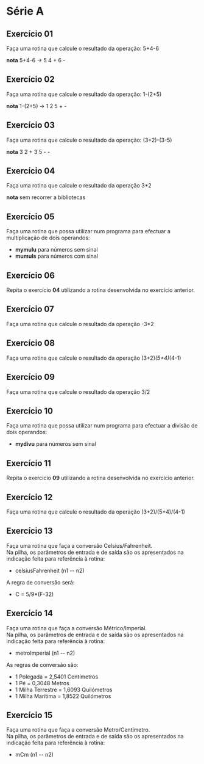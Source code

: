 # Série A

## Exercício 01

Faça uma rotina que calcule o resultado da operação: 5+4-6

__nota__ 5+4-6 -> 5 4 + 6 -

## Exercício 02

Faça uma rotina que calcule o resultado da operação: 1-(2+5)

__nota__ 1-(2+5) -> 1 2 5 + -

## Exercício 03

Faça uma rotina que calcule o resultado da operação: (3+2)-(3-5)

__nota__ 3 2 + 3 5 - -

## Exercício 04

Faça uma rotina que calcule o resultado da operação 3*2

__nota__ sem recorrer a bibliotecas

## Exercício 05

Faça uma rotina que possa utilizar num programa para efectuar a multiplicação de dois operandos:  
+ __mymulu__ para números sem sinal
+ __mumuls__ para números com sinal

## Exercício 06

Repita o exercício __04__ utilizando a rotina desenvolvida no exercício anterior.

## Exercício 07

Faça uma rotina que calcule o resultado da operação -3*2

## Exercício 08

Faça uma rotina que calcule o resultado da operação (3+2)*(5+4)*(4-1)

## Exercício 09

Faça uma rotina que calcule o resultado da operação 3/2

## Exercício 10

Faça uma rotina que possa utilizar num programa para efectuar a divisão de dois operandos:  
+ __mydivu__ para números sem sinal

## Exercício 11

Repita o exercício __09__ utilizando a rotina desenvolvida no exercício anterior.

## Exercício 12

Faça uma rotina que calcule o resultado da operação (3+2)/(5+4)/(4-1)

## Exercício 13

Faça uma rotina que faça a conversão Celsius/Fahrenheit.  
Na pilha, os parâmetros de entrada e de saída são os apresentados na indicação feita para referência à rotina:
+ celsiusFahrenheit (n1 -- n2)

A regra de conversão será:
+ C = 5/9*(F-32)

## Exercício 14

Faça uma rotina que faça a conversão Métrico/Imperial.  
Na pilha, os parâmetros de entrada e de saída são os apresentados na indicação feita para referência à rotina:
+ metroImperial (n1 -- n2)

As regras de conversão são:
+ 1 Polegada = 2,5401 Centímetros
+ 1 Pé = 0,3048 Metros
+ 1 Milha Terrestre = 1,6093 Quilómetros
+ 1 Milha Marítima = 1,8522 Quilómetros

## Exercício 15

Faça uma rotina que faça a conversão Metro/Centímetro.  
Na pilha, os parâmetros de entrada e de saída são os apresentados na indicação feita para referência à rotina:
+ mCm (n1 -- n2)